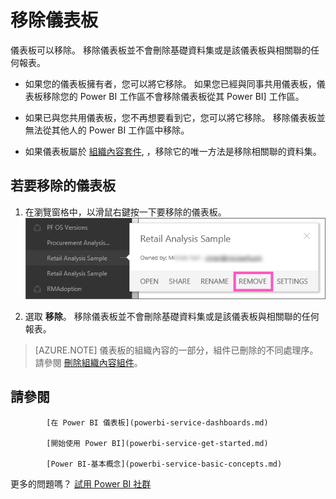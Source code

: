 <properties
   pageTitle="移除儀表板"
   description="移除儀表板"
   services="powerbi"
   documentationCenter=""
   authors="mihart"
   manager="mblythe"
   backup=""
   editor=""
   tags=""
   qualityFocus="no"
   qualityDate=""/>

<tags
   ms.service="powerbi"
   ms.devlang="NA"
   ms.topic="article"
   ms.tgt_pltfrm="NA"
   ms.workload="powerbi"
   ms.date="10/01/2016"
   ms.author="mihart"/>

# <a name="remove-a-dashboard"></a>移除儀表板  

儀表板可以移除。 移除儀表板並不會刪除基礎資料集或是該儀表板與相關聯的任何報表。

-   如果您的儀表板擁有者，您可以將它移除。 如果您已經與同事共用儀表板，儀表板移除您的 Power BI 工作區不會移除儀表板從其 Power BI] 工作區。

-   如果已與您共用儀表板，您不再想要看到它，您可以將它移除。  移除儀表板並無法從其他人的 Power BI 工作區中移除。

-   如果儀表板屬於 [組織內容套件](powerbi-service-organizational-content-pack-delete.md), ，移除它的唯一方法是移除相關聯的資料集。

## <a name="to-remove-a-dashboard"></a>若要移除的儀表板  
1.  在瀏覽窗格中，以滑鼠右鍵按一下要移除的儀表板。  
    ![](media/powerbi-service-delete-or-remove-a-dashboard/delete_or_remove2.png)

2.  選取 **移除**。  移除儀表板並不會刪除基礎資料集或是該儀表板與相關聯的任何報表。

>[AZURE.NOTE] 儀表板的組織內容的一部分，組件已刪除的不同處理序。  請參閱 [刪除組織內容組件](powerbi-service-organizational-content-pack-delete.md)。

## <a name="see-also"></a>請參閱  

            [在 Power BI 儀表板](powerbi-service-dashboards.md)  

            [開始使用 Power BI](powerbi-service-get-started.md)  

            [Power BI-基本概念](powerbi-service-basic-concepts.md)

更多的問題嗎？ 
            [試用 Power BI 社群](http://community.powerbi.com/)
